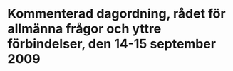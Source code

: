 # Kommenterad dagordning, rådet för allmänna frågor och yttre förbindelser, den 14-15 september 2009


